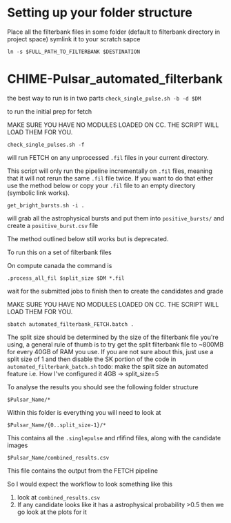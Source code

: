 # Setting up your folder structure
Place all the filterbank files in some folder (default to filterbank directory in project space)
symlink it to your scratch sapce

`ln -s $FULL_PATH_TO_FILTERBANK $DESTINATION`

# CHIME-Pulsar_automated_filterbank
the best way to run is in two parts
`check_single_pulse.sh -b -d $DM`

to run the initial prep for fetch

MAKE SURE YOU HAVE NO MODULES LOADED ON CC. THE SCRIPT WILL LOAD THEM FOR YOU.

`check_single_pulses.sh -f` 

will run FETCH on any unprocessed `.fil` files in your current directory.

This script will only run the pipeline incrementally on `.fil` files, meaning that it will not rerun the same `.fil` file twice. If you want to do that either use the method below or copy your `.fil` file to an empty directory (symbolic link works).

`get_bright_bursts.sh -i .`

will grab all the astrophysical bursts and put them into `positive_bursts/` and create a `positive_burst.csv` file


The method outlined below still works but is deprecated.

To run this on a set of filterbank files

On compute canada the command is 

`.process_all_fil $split_size $DM *.fil`

wait for the submitted jobs to finish
then to create the candidates and grade

MAKE SURE YOU HAVE NO MODULES LOADED ON CC. THE SCRIPT WILL LOAD THEM FOR YOU.

`sbatch automated_filterbank_FETCH.batch .`

The split size should be determined by the size of the filterbank file you're using, a general rule of thumb is to try get the split filterbank file to ~800MB for every 40GB of RAM you use. If you are not sure about this, just use a split size of 1 and then disable the SK portion of the code in `automated_filterbank_batch.sh` 
todo: make the split size an automated feature
i.e. How I've configured it 4GB -> split_size=5

To analyse the results you should see the following folder structure

`$Pulsar_Name/*`

Within this folder is everything you will need to look at

`$Pulsar_Name/{0..split_size-1}/*`

This contains all the `.singlepulse` and rfifind files, along with the candidate images

`$Pulsar_Name/combined_results.csv`

This file contains the output from the FETCH pipeline

So I would expect the workflow to look something like this
1) look at `combined_results.csv`
2) If any candidate looks like it has a astrophysical probability >0.5 then we go look at the plots for it


